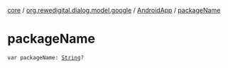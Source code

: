 [core](../../index.md) / [org.rewedigital.dialog.model.google](../index.md) / [AndroidApp](index.md) / [packageName](./package-name.md)

# packageName

`var packageName: `[`String`](https://kotlinlang.org/api/latest/jvm/stdlib/kotlin/-string/index.html)`?`